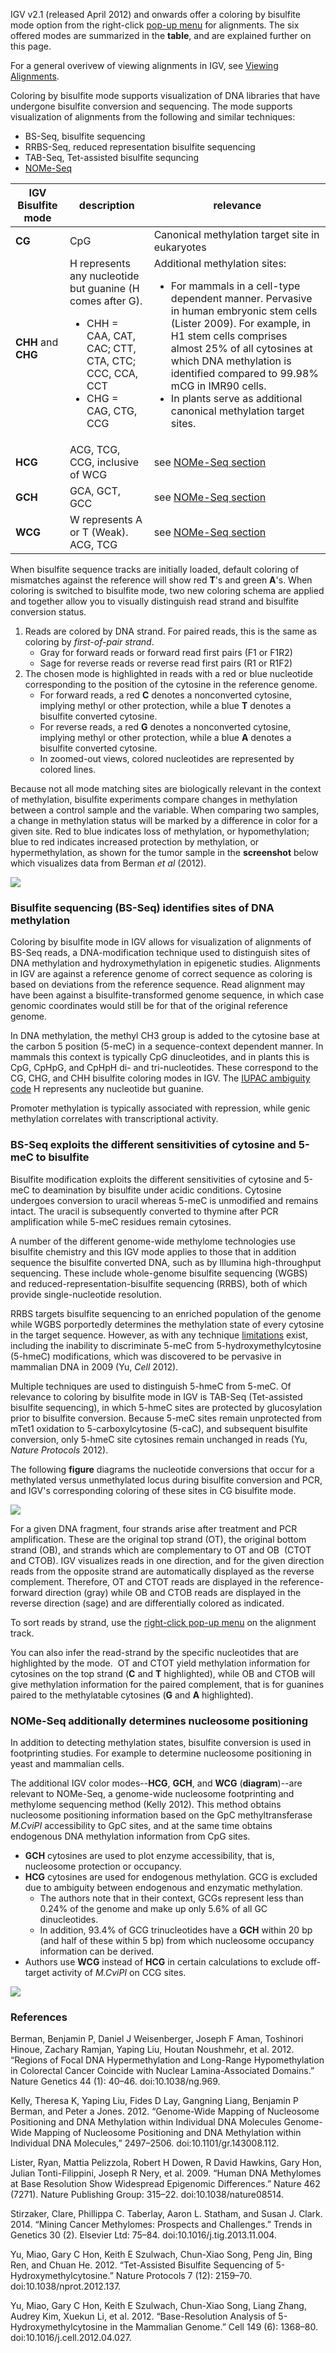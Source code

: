 IGV v2.1 (released April 2012) and onwards offer a coloring by bisulfite mode option from the right-click [pop-up menu](http://www.broadinstitute.org/software/igv/PopupMenus#AlignmentTrack) for alignments. The six offered modes are summarized in the **table**, and are explained further on this page.

For a general overivew of viewing alignments in IGV, see [Viewing Alignments](http://www.broadinstitute.org/software/igv/AlignmentData).

Coloring by bisulfite mode supports visualization of DNA libraries that have undergone bisulfite conversion and sequencing. The mode supports visualization of alignments from the following and similar techniques:

*   BS-Seq, bisulfite sequencing
*   RRBS-Seq, reduced representation bisulfite sequencing
*   TAB-Seq, Tet-assisted bisulfite sequncing
*   [NOMe-Seq](#NOMe-Seq)

| **IGV Bisulfite mode** | **description**                                                                                                                                        | **relevance**                                                                                                                                                                                                                                                                                                                                                                   |
|--------- |--------------------------------------------------------------------------------------------------------------------------------------------------------|---------------------------------------------------------------------------------------------------------------------------------------------------------------------------------------------------------------------------------------------------------------------------------------------------------------------------------------------------------------------------------| 
|  **CG** | CpG                                                                                                                                                    | Canonical methylation target site in eukaryotes                                                                                                                                                                                                                                                                                                                                 |
| **CHH** and **CHG** | H represents any nucleotide but guanine (H comes after G).<ul><li>CHH = CAA, CAT, CAC; CTT, CTA, CTC; CCC, CCA, CCT </li><li>CHG = CAG, CTG, CCG</li>  | Additional methylation sites: <ul><li>For mammals in a cell-type dependent manner. Pervasive in human embryonic stem cells (Lister 2009). For example, in H1 stem cells comprises almost 25% of all cytosines at which DNA methylation is identified compared to 99.98% mCG in IMR90 cells.</li><li>In plants serve as additional canonical methylation target sites.</li></ul> 
| **HCG** | ACG, TCG, CCG, inclusive of WCG | see [NOMe-Seq section](#nome-seq-additionally-determines-nucleosome-positioning)                                                                                                                                                                                                                                                                                                                                               |
| **GCH** | GCA, GCT, GCC | see [NOMe-Seq section](#nome-seq-additionally-determines-nucleosome-positioning)                                                                                                                                                                                                                                                                                                                                               |
| **WCG** | W represents A or T (Weak).  ACG, TCG | see [NOMe-Seq section](#nome-seq-additionally-determines-nucleosome-positioning)                                                                                                                                                                                                                                                                                                |

When bisulfite sequence tracks are initially loaded, default coloring of mismatches against the reference will show red **T**'s and green **A**'s. When coloring is switched to bisulfite mode, two new coloring schema are applied and together allow you to visually distinguish read strand and bisulfite conversion status.

1.  Reads are colored by DNA strand. For paired reads, this is the same as coloring by _first-of-pair strand_.
    *   Gray for forward reads or forward read first pairs (F1 or F1R2)
    *   Sage for reverse reads or reverse read first pairs (R1 or R1F2)
2.  The chosen mode is highlighted in reads with a red or blue nucleotide corresponding to the position of the cytosine in the reference genome.
    *   For forward reads, a red **C** denotes a nonconverted cytosine, implying methyl or other protection, while a blue **T** denotes a bisulfite converted cytosine.
    *   For reverse reads, a red **G** denotes a nonconverted cytosine, implying methyl or other protection, while a blue **A** denotes a bisulfite converted cytosine.
    *   In zoomed-out views, colored nucleotides are represented by colored lines.

Because not all mode matching sites are biologically relevant in the context of methylation, bisulfite experiments compare changes in methylation between a control sample and the variable. When comparing two samples, a change in methylation status will be marked by a difference in color for a given site. Red to blue indicates loss of methylation, or hypomethylation; blue to red indicates increased protection by methylation, or hypermethylation, as shown for the tumor sample in the **screenshot** below which visualizes data from Berman _et al_ (2012).

![](../../img/BermanNatGenet2011%202015-02-11%2014.31.21.png)

### Bisulfite sequencing (BS-Seq) identifies sites of DNA methylation

Coloring by bisulfite mode in IGV allows for visualization of alignments of BS-Seq reads, a DNA-modification technique used to distinguish sites of DNA methylation and hydroxymethylation in epigenetic studies. Alignments in IGV are against a reference genome of correct sequence as coloring is based on deviations from the reference sequence. Read alignment may have been against a bisulfite-transformed genome sequence, in which case genomic coordinates would still be for that of the original reference genome.

In DNA methylation, the methyl CH3 group is added to the cytosine base at the carbon 5 position (5-meC) in a sequence-context dependent manner. In mammals this context is typically CpG dinucleotides, and in plants this is CpG, CpHpG, and CpHpH di- and tri-nucleotides. These correspond to the CG, CHG, and CHH bisulfite coloring modes in IGV. The [IUPAC ambiguity code](http://en.wikipedia.org/wiki/Nucleic_acid_notation) H represents any nucleotide but guanine.

Promoter methylation is typically associated with repression, while genic methylation correlates with transcriptional activity.

### BS-Seq exploits the different sensitivities of cytosine and 5-meC to bisulfite

Bisulfite modification exploits the different sensitivities of cytosine and 5-meC to deamination by bisulfite under acidic conditions. Cytosine undergoes conversion to uracil whereas 5-meC is unmodified and remains intact. The uracil is subsequently converted to thymine after PCR amplification while 5-meC residues remain cytosines.

A number of the different genome-wide methylome technologies use bisulfite chemistry and this IGV mode applies to those that in addition sequence the bisulfite converted DNA, such as by Illumina high-throughput sequencing. These include whole-genome bisulfite sequencing (WGBS) and reduced-representation-bisulfite sequencing (RRBS), both of which provide single-nucleotide resolution.

RRBS targets bisulfite sequencing to an enriched population of the genome while WGBS porportedly determines the methylation state of every cytosine in the target sequence. However, as with any technique [limitations](http://en.wikipedia.org/wiki/Bisulfite_sequencing#Limitations) exist, including the inability to discriminate 5-meC from 5-hydroxymethylcytosine (5-hmeC) modifications, which was discovered to be pervasive in mammalian DNA in 2009 (Yu, _Cell_ 2012).

Multiple techniques are used to distinguish 5-hmeC from 5-meC. Of relevance to coloring by bisulfite mode in IGV is TAB-Seq (Tet-assisted bisulfite sequencing), in which 5-hmeC sites are protected by glucosylation prior to bisulfite conversion. Because 5-meC sites remain unprotected from mTet1 oxidation to 5-carboxylcytosine (5-caC), and subsequent bisulfite conversion, only 5-hmeC site cytosines remain unchanged in reads (Yu, _Nature Protocols_ 2012).

The following **figure** diagrams the nucleotide conversions that occur for a methylated versus unmethylated locus during bisulfite conversion and PCR, and IGV's corresponding coloring of these sites in CG bisulfite mode.

![](../../img/SL_IGV_bisulfiteflow2.png)

For a given DNA fragment, four strands arise after treatment and PCR amplification. These are the original top strand (OT), the original bottom strand (OB), and strands which are complementary to OT and OB  (CTOT and CTOB). IGV visualizes reads in one direction, and for the given direction reads from the opposite strand are automatically displayed as the reverse complement. Therefore, OT and CTOT reads are displayed in the reference-forward direction (gray) while OB and CTOB reads are displayed in the reverse direction (sage) and are differentially colored as indicated.

To sort reads by strand, use the [right-click pop-up menu](http://www.broadinstitute.org/software/igv/PopupMenus#Alignmenttrack) on the alignment track.

You can also infer the read-strand by the specific nucleotides that are highlighted by the mode.  OT and CTOT yield methylation information for cytosines on the top strand (**C** and **T** highlighted), while OB and CTOB will give methylation information for the paired complement, that is for guanines paired to the methylatable cytosines (**G** and **A** highlighted).

### NOMe-Seq additionally determines nucleosome positioning

In addition to detecting methylation states, bisulfite conversion is used in footprinting studies. For example to determine nucleosome positioning in yeast and mammalian cells.

The additional IGV color modes--**HCG**, **GCH**, and **WCG** (**diagram**)--are relevant to NOMe-Seq, a genome-wide nucleosome footprinting and methylome sequencing method (Kelly 2012). This method obtains nucleosome positioning information based on the GpC methyltransferase _M.CviPI_ accessibility to GpC sites, and at the same time obtains endogenous DNA methylation information from CpG sites.

*   **GCH** cytosines are used to plot enzyme accessibility, that is, nucleosome protection or occupancy.
*   **HCG** cytosines are used for endogenous methylation. GCG is excluded due to ambiguity between endogenous and enzymatic methylation.
    *   The authors note that in their context, GCGs represent less than 0.24% of the genome and make up only 5.6% of all GC dinucleotides.
    *   In addition, 93.4% of GCG trinucleotides have a **GCH** within 20 bp (and half of these within 5 bp) from which nucleosome occupancy information can be derived.
*   Authors use **WCG** instead of **HCG** in certain calculations to exclude off-target activity of _M.CviPI_ on CCG sites.

![](../../img/SL_IGV_bisulfite_sm.png)

### References

Berman, Benjamin P, Daniel J Weisenberger, Joseph F Aman, Toshinori Hinoue, Zachary Ramjan, Yaping Liu, Houtan Noushmehr, et al. 2012. “Regions of Focal DNA Hypermethylation and Long-Range Hypomethylation in Colorectal Cancer Coincide with Nuclear Lamina-Associated Domains.” Nature Genetics 44 (1): 40–46. doi:10.1038/ng.969.

Kelly, Theresa K, Yaping Liu, Fides D Lay, Gangning Liang, Benjamin P Berman, and Peter a Jones. 2012. “Genome-Wide Mapping of Nucleosome Positioning and DNA Methylation within Individual DNA Molecules Genome-Wide Mapping of Nucleosome Positioning and DNA Methylation within Individual DNA Molecules,” 2497–2506. doi:10.1101/gr.143008.112.

Lister, Ryan, Mattia Pelizzola, Robert H Dowen, R David Hawkins, Gary Hon, Julian Tonti-Filippini, Joseph R Nery, et al. 2009. “Human DNA Methylomes at Base Resolution Show Widespread Epigenomic Differences.” Nature 462 (7271). Nature Publishing Group: 315–22. doi:10.1038/nature08514.

Stirzaker, Clare, Phillippa C. Taberlay, Aaron L. Statham, and Susan J. Clark. 2014. “Mining Cancer Methylomes: Prospects and Challenges.” Trends in Genetics 30 (2). Elsevier Ltd: 75–84. doi:10.1016/j.tig.2013.11.004.

Yu, Miao, Gary C Hon, Keith E Szulwach, Chun-Xiao Song, Peng Jin, Bing Ren, and Chuan He. 2012. “Tet-Assisted Bisulfite Sequencing of 5-Hydroxymethylcytosine.” Nature Protocols 7 (12): 2159–70. doi:10.1038/nprot.2012.137.

Yu, Miao, Gary C Hon, Keith E Szulwach, Chun-Xiao Song, Liang Zhang, Audrey Kim, Xuekun Li, et al. 2012. “Base-Resolution Analysis of 5-Hydroxymethylcytosine in the Mammalian Genome.” Cell 149 (6): 1368–80. doi:10.1016/j.cell.2012.04.027.